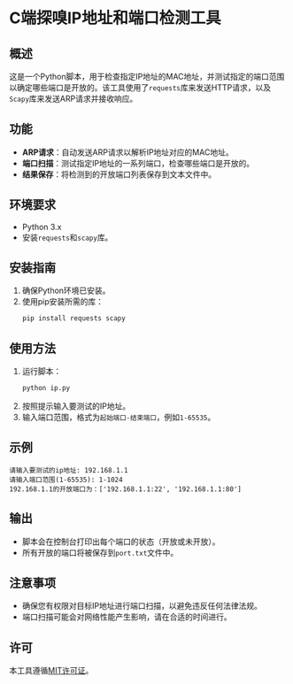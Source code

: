 # C端探嗅IP地址和端口检测工具

## 概述
这是一个Python脚本，用于检查指定IP地址的MAC地址，并测试指定的端口范围以确定哪些端口是开放的。该工具使用了`requests`库来发送HTTP请求，以及`Scapy`库来发送ARP请求并接收响应。

## 功能
- **ARP请求**：自动发送ARP请求以解析IP地址对应的MAC地址。
- **端口扫描**：测试指定IP地址的一系列端口，检查哪些端口是开放的。
- **结果保存**：将检测到的开放端口列表保存到文本文件中。

## 环境要求
- Python 3.x
- 安装`requests`和`scapy`库。

## 安装指南
1. 确保Python环境已安装。
2. 使用pip安装所需的库：
   ```bash
   pip install requests scapy
   ```

## 使用方法
1. 运行脚本：
   ```bash
   python ip.py
   ```
2. 按照提示输入要测试的IP地址。
3. 输入端口范围，格式为`起始端口-结束端口`，例如`1-65535`。

## 示例
```plaintext
请输入要测试的ip地址: 192.168.1.1
请输入端口范围(1-65535): 1-1024
192.168.1.1的开放端口为：['192.168.1.1:22', '192.168.1.1:80']
```

## 输出
- 脚本会在控制台打印出每个端口的状态（开放或未开放）。
- 所有开放的端口将被保存到`port.txt`文件中。

## 注意事项
- 确保您有权限对目标IP地址进行端口扫描，以避免违反任何法律法规。
- 端口扫描可能会对网络性能产生影响，请在合适的时间进行。

## 许可
本工具遵循[MIT许可证](LICENSE)。
